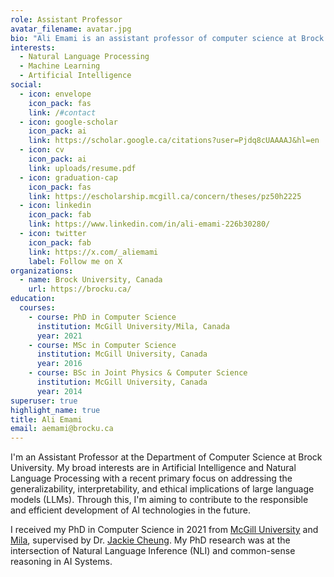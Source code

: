 ```yaml
---
role: Assistant Professor
avatar_filename: avatar.jpg
bio: "Ali Emami is an assistant professor of computer science at Brock Uniersity. His research interests include natural language processing, machine learning, and artificial intelligence. He leads the Natural Language Processing group, which develops natural language understanding and generation systems that are controllable, trustworthy, and efficient. "
interests:
  - Natural Language Processing
  - Machine Learning
  - Artificial Intelligence
social:
  - icon: envelope
    icon_pack: fas
    link: /#contact
  - icon: google-scholar
    icon_pack: ai
    link: https://scholar.google.ca/citations?user=Pjdq8cUAAAAJ&hl=en
  - icon: cv
    icon_pack: ai
    link: uploads/resume.pdf
  - icon: graduation-cap
    icon_pack: fas
    link: https://escholarship.mcgill.ca/concern/theses/pz50h2225
  - icon: linkedin
    icon_pack: fab
    link: https://www.linkedin.com/in/ali-emami-226b30280/
  - icon: twitter
    icon_pack: fab
    link: https://x.com/_aliemami
    label: Follow me on X
organizations:
  - name: Brock University, Canada
    url: https://brocku.ca/
education:
  courses:
    - course: PhD in Computer Science
      institution: McGill University/Mila, Canada
      year: 2021
    - course: MSc in Computer Science
      institution: McGill University, Canada
      year: 2016
    - course: BSc in Joint Physics & Computer Science
      institution: McGill University, Canada
      year: 2014
superuser: true
highlight_name: true
title: Ali Emami
email: aemami@brocku.ca
---
```


I'm an Assistant Professor at the Department of Computer Science at Brock University. My broad interests are in Artificial Intelligence and Natural Language Processing with a recent primary focus on addressing the generalizability, interpretability, and ethical implications of large language models (LLMs). Through this, I'm aiming to contribute to the responsible and efficient development of AI technologies in the future.

I received my PhD in Computer Science in 2021 from [McGill University](http://cs.mcgill.ca) and [Mila](https://mila.quebec), supervised by Dr. [Jackie Cheung](https://www.cs.mcgill.ca/~jcheung/). My PhD research was at the intersection of Natural Language Inference (NLI) and common-sense reasoning in AI Systems.






